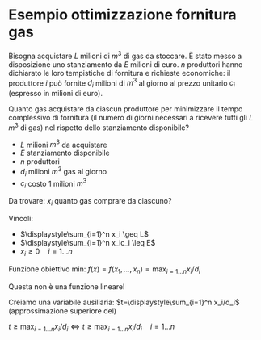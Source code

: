 # Esempio ottimizzazione fornitura gas

Bisogna acquistare $L$ milioni di $m^3$ di gas da stoccare. È stato messo a disposizione uno stanziamento da $E$ milioni di euro. $n$ produttori hanno dichiarato le loro tempistiche di fornitura e richieste economiche: il produttore $i$ può fornite $d_i$ milioni di $m^3$ al giorno al prezzo unitario $c_i$ (espresso in milioni di euro).

Quanto gas acquistare da ciascun produttore per minimizzare il tempo complessivo di fornitura (il numero di giorni necessari a ricevere tutti gli $L$ $m^3$ di gas) nel rispetto dello stanziamento disponibile?

- $L$ milioni $m^3$ da acquistare
- $E$ stanziamento disponibile
- $n$ produttori
- $d_i$ milioni $m^3$ gas al giorno
- $c_i$ costo 1 milioni $m^3$

Da trovare:
$x_i$ quanto gas comprare da ciascuno?

Vincoli:
- $\displaystyle\sum_{i=1}^n x_i \geq L$
- $\displaystyle\sum_{i=1}^n x_ic_i \leq E$
- $x_i \geq 0 \quad i=1…n$

Funzione obiettivo min: $f(x)=f(x_1,…,x_n)=\displaystyle\max_{i=1…n} x_i/d_i$

Questa non è una funzione lineare!

Creiamo una variabile ausiliaria: $t=\displaystyle\sum_{i=1}^n x_i/d_i$ (approssimazione superiore del)

$t \geq \displaystyle\max_{i=1…n} x_i/d_i \iff t \geq \displaystyle\max_{i=1…n} x_i/d_i \quad i=1…n$
